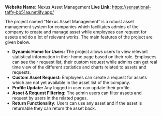 **Website Name:** Nexus Asset Management
**Live Link:** https://sensational-taffy-bb51aa.netlify.app/

The project named “Nexus Asset Management” is a robust asset management system for companies which facilitates admins of the company to create and manage asset while employees can request for assets and do a lot of relevant works. The main features of the project are given below.

- **Dynamic Home for Users:** The project allows users to view relevant statistical information in their home page based on their role. Employees can see their request list, their custom request while admins can get real time view of the different statistics and charts related to assets and requests.
- **Custom Asset Request:** Employees can create a request for assets which are not yet available in the asset list of the company.
- **Profile Update:** Any logged in user can update their profile.
- **Asset & Request Filtering:** The admin users can filter assets and request by users in the related pages. 
- **Return Functionality:** Users can use any asset and if the asset is returnable they can return the asset back. 